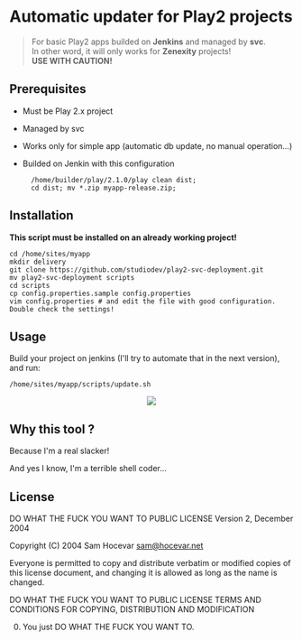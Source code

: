 # Automatic updater for Play2 projects

> For basic Play2 apps builded on **Jenkins** and managed by **svc**. <br />
> In other word, it will only works for **Zenexity** projects! <br />
> **USE WITH CAUTION!**

## Prerequisites
* Must be Play 2.x project
* Managed by svc
* Works only for simple app (automatic db update, no manual operation...)
* Builded on Jenkin with this configuration

        /home/builder/play/2.1.0/play clean dist;
        cd dist; mv *.zip myapp-release.zip;

## Installation

**This script must be installed on an already working project!**

    cd /home/sites/myapp
    mkdir delivery
    git clone https://github.com/studiodev/play2-svc-deployment.git
    mv play2-svc-deployment scripts
    cd scripts
    cp config.properties.sample config.properties
    vim config.properties # and edit the file with good configuration. Double check the settings!

## Usage

Build your project on jenkins (I'll try to automate that in the next version), and run:

    /home/sites/myapp/scripts/update.sh

<center><img src="http://img15.hostingpics.net/pics/115803Capturedcran20130514225815.png" /></center>

## Why this tool ?

Because I'm a real slacker!

And yes I know, I'm a terrible shell coder...

## License

DO WHAT THE FUCK YOU WANT TO PUBLIC LICENSE
Version 2, December 2004
 
Copyright (C) 2004 Sam Hocevar <sam@hocevar.net>
 
Everyone is permitted to copy and distribute verbatim or modified
copies of this license document, and changing it is allowed as long
as the name is changed.
 
DO WHAT THE FUCK YOU WANT TO PUBLIC LICENSE
TERMS AND CONDITIONS FOR COPYING, DISTRIBUTION AND MODIFICATION
 
0. You just DO WHAT THE FUCK YOU WANT TO.
